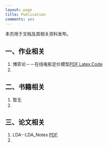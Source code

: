 ```yaml
---
layout: page
title: Publication
comments: yes
---
```


本页用于文档及其相关资料发布。

## 一、作业相关

1.	博弈论－－在线电影定价模型[PDF](https://github.com/westerly-lzh/documents/blob/master/pdf/game_theory_dianying.pdf?raw=true),[Latex](https://github.com/westerly-lzh/documents/blob/master/latex/game_theory_dianying.tex),[Code](https://github.com/westerly-lzh/documents/blob/master/codes/game_theory_dianying.nb)
2.	

## 二、书籍相关

1.	暂无
2.	


## 三、论文相关
1.	LDA--LDA_Notes [PDF](https://github.com/westerly-lzh/documents/blob/master/pdf/lda_notes.pdf)
2.	




